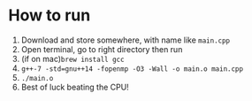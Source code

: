 # How to run
1. Download and store somewhere, with name like `main.cpp`
2. Open terminal, go to right directory then run
3. (if on mac)`brew install gcc`
3. `g++-7 -std=gnu++14 -fopenmp -O3 -Wall -o main.o main.cpp`
4. `./main.o`
5. Best of luck beating the CPU!
